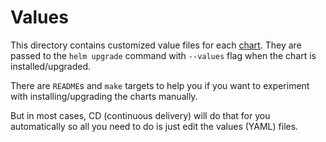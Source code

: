 # Values

This directory contains customized value files for each [chart](../helm-charts).
They are passed to the `helm upgrade` command with `--values` flag when the chart is installed/upgraded.

There are `README`s and `make` targets to help you if you want to experiment
with installing/upgrading the charts manually.

But in most cases, CD (continuous delivery) will do that for you automatically
so all you need to do is just edit the values (YAML) files.

